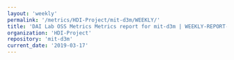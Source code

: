 ```yaml
---
layout: 'weekly'
permalink: '/metrics/HDI-Project/mit-d3m/WEEKLY/'
title: 'DAI Lab OSS Metrics Metrics report for mit-d3m | WEEKLY-REPORT-2019-03-17'
organization: 'HDI-Project'
repository: 'mit-d3m'
current_date: '2019-03-17'
---
```

